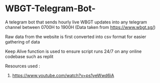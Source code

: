 # WBGT-Telegram-Bot-
A telegram bot that sends hourly live WBGT updates into any telegram channel between 0700H to 1900H (Data taken from https://www.wbgt.sg/)

Raw data from the website is first converted into csv format for easier gathering of data

Keep Alive function is used to ensure script runs 24/7 on any online codebase such as replit

Resources used :
1. https://www.youtube.com/watch?v=ps1yeWwd6iA
